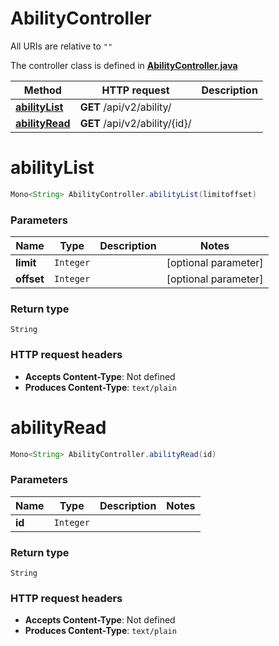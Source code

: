 # AbilityController

All URIs are relative to `""`

The controller class is defined in **[AbilityController.java](../../src/main/java/org/openapitools/controller/AbilityController.java)**

Method | HTTP request | Description
------------- | ------------- | -------------
[**abilityList**](#abilityList) | **GET** /api/v2/ability/ | 
[**abilityRead**](#abilityRead) | **GET** /api/v2/ability/{id}/ | 

<a id="abilityList"></a>
# **abilityList**
```java
Mono<String> AbilityController.abilityList(limitoffset)
```



### Parameters
Name | Type | Description  | Notes
------------- | ------------- | ------------- | -------------
**limit** | `Integer` |  | [optional parameter]
**offset** | `Integer` |  | [optional parameter]

### Return type
`String`


### HTTP request headers
 - **Accepts Content-Type**: Not defined
 - **Produces Content-Type**: `text/plain`

<a id="abilityRead"></a>
# **abilityRead**
```java
Mono<String> AbilityController.abilityRead(id)
```



### Parameters
Name | Type | Description  | Notes
------------- | ------------- | ------------- | -------------
**id** | `Integer` |  |

### Return type
`String`


### HTTP request headers
 - **Accepts Content-Type**: Not defined
 - **Produces Content-Type**: `text/plain`

